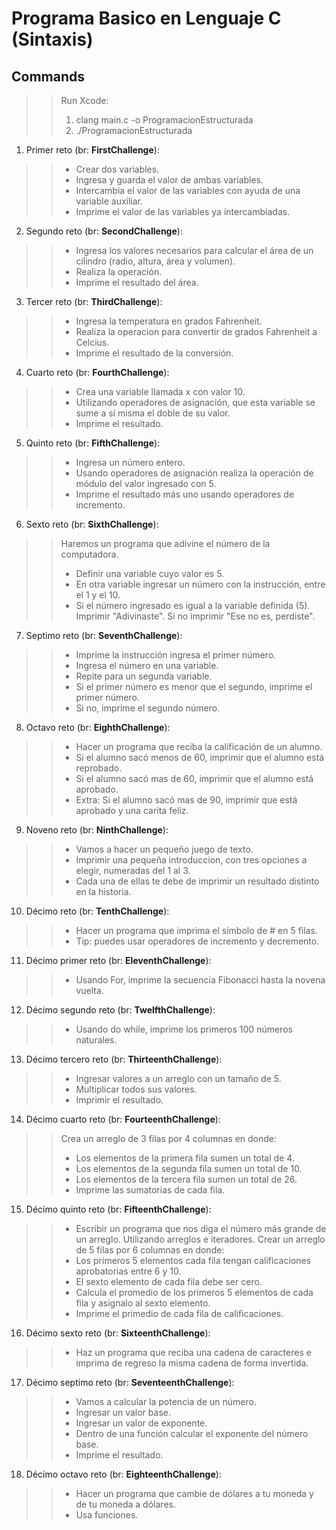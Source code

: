 # Programa Basico en Lenguaje C (Sintaxis)

## Commands
 >> Run Xcode: 
 >> 1. clang main.c -o ProgramacionEstructurada
 >> 2. ./ProgramacionEstructurada

1. Primer reto (br: **FirstChallenge**):
  >> * Crear dos variables.
  >> * Ingresa y guarda el valor de ambas variables.
  >> * Intercambia el valor de las variables con ayuda de una variable auxiliar.
  >> * Imprime el valor de las variables ya intercambiadas.

2. Segundo reto (br: **SecondChallenge**):
  >> * Ingresa los valores necesarios para calcular el área de un cilindro (radio, altura, área y volumen).
  >> * Realiza la operación.
  >> * Imprime el resultado del área.

3. Tercer reto (br: **ThirdChallenge**):
  >> * Ingresa la temperatura en grados Fahrenheit.
  >> * Realiza la operacion para convertir de grados Fahrenheit a Celcius.
  >> * Imprime el resultado de la conversión.

4. Cuarto reto (br: **FourthChallenge**):
  >> * Crea una variable llamada x con valor 10.
  >> * Utilizando operadores de asignación, que esta variable se sume a sí misma el doble de su valor.
  >> * Imprime el resultado.

5. Quinto reto (br: **FifthChallenge**):
  >> * Ingresa un número entero.
  >> * Usando operadores de asignación realiza la operación de módulo del valor ingresado con 5.
  >> * Imprime el resultado más uno usando operadores de incremento.

6. Sexto reto (br: **SixthChallenge**):
  >> Haremos un programa que adivine el número de la computadora.
  >> * Definir una variable cuyo valor es 5.
  >> * En otra variable ingresar un número con la instrucción, entre el 1 y el 10.
  >> * Si el número ingresado es igual a la variable definida (5). Imprimir "Adivinaste". Si no imprimir "Ese no es, perdiste".

7. Septimo reto (br: **SeventhChallenge**):
  >> * Imprime la instrucción ingresa el primer número.
  >> * Ingresa el número en una variable.
  >> * Repite para un segunda variable.
  >> * Si el primer número es menor que el segundo, imprime el primer número.
  >> * Si no, imprime el segundo número.

8. Octavo reto (br: **EighthChallenge**):
  >> * Hacer un programa que reciba la calificación de un alumno.
  >> * Si el alumno sacó menos de 60, imprimir que el alumno está reprobado.
  >> * Si el alumno sacó mas de 60, imprimir que el alumno está aprobado.
  >> * Extra: Si el alumno sacó mas de 90, imprimir que está aprobado y una carita feliz.

9. Noveno reto (br: **NinthChallenge**):
  >> * Vamos a hacer un pequeño juego de texto.
  >> * Imprimir una pequeña introduccion, con tres opciones a elegir, numeradas del 1 al 3.
  >> * Cada una de ellas te debe de imprimir un resultado distinto en la historia.

10. Décimo reto (br: **TenthChallenge**):
  >> * Hacer un programa que imprima el símbolo de # en 5 filas.
  >> * Tip: puedes usar operadores de incremento y decremento.
  
11. Décimo primer reto (br: **EleventhChallenge**):
  >> * Usando For, imprime la secuencia Fibonacci hasta la novena vuelta.

12. Décimo segundo reto (br: **TwelfthChallenge**):
  >> * Usando do while, imprime los primeros 100 números naturales.

13. Décimo tercero reto (br: **ThirteenthChallenge**):
  >> * Ingresar valores a un arreglo con un tamaño de 5.
  >> * Multiplicar todos sus valores.
  >> * Imprimir el resultado.

14. Décimo cuarto reto (br: **FourteenthChallenge**):
  >> Crea un arreglo de 3 filas por 4 columnas en donde:
  >> * Los elementos de la primera fila sumen un total de 4.
  >> * Los elementos de la segunda fila sumen un total de 10.
  >> * Los elementos de la tercera fila sumen un total de 26.
  >> * Imprime las sumatorias de cada fila.

15. Décimo quinto reto (br: **FifteenthChallenge**):
  >> * Escribir un programa que nos diga el número más grande de un arreglo. Utilizando arreglos e iteradores.
  >> Crear un arreglo de 5 filas por 6 columnas en donde:
  >> * Los primeros 5 elementos cada fila tengan calificaciones aprobatorias entre 6 y 10.
  >> * El sexto elemento de cada fila debe ser cero.
  >> * Calcula el promedio de los primeros 5 elementos de cada fila y asignalo al sexto elemento.
  >> * Imprime el primedio de cada fila de calificaciones.

16. Décimo sexto reto (br: **SixteenthChallenge**):
  >> * Haz un programa que reciba una cadena de caracteres e imprima de regreso la misma cadena de forma invertida.

17. Décimo septimo reto (br: **SeventeenthChallenge**):
  >> * Vamos a calcular la potencia de un número.
  >> * Ingresar un valor base.
  >> * Ingresar un valor de exponente.
  >> * Dentro de una función calcular el exponente del número base.
  >> * Imprime el resultado.

18. Décimo octavo reto (br: **EighteenthChallenge**):
  >> * Hacer un programa que cambie de dólares a tu moneda y de tu moneda a dólares.
  >> * Usa funciones.
  